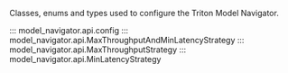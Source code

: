 <!--
Copyright (c) 2021-2024, NVIDIA CORPORATION. All rights reserved.

Licensed under the Apache License, Version 2.0 (the "License");
you may not use this file except in compliance with the License.
You may obtain a copy of the License at

    http://www.apache.org/licenses/LICENSE-2.0

Unless required by applicable law or agreed to in writing, software
distributed under the License is distributed on an "AS IS" BASIS,
WITHOUT WARRANTIES OR CONDITIONS OF ANY KIND, either express or implied.
See the License for the specific language governing permissions and
limitations under the License.
-->

Classes, enums and types used to configure the Triton Model Navigator.

::: model_navigator.api.config
::: model_navigator.api.MaxThroughputAndMinLatencyStrategy
::: model_navigator.api.MaxThroughputStrategy
::: model_navigator.api.MinLatencyStrategy
